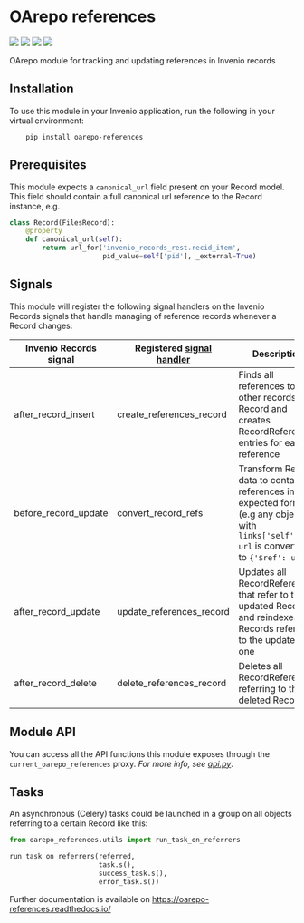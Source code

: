 # OArepo references

[![](https://img.shields.io/github/license/oarepo/flask-taxonomies.svg)](https://github.com/oarepo/flask-taxonomies/blob/master/LICENSE)
[![](https://img.shields.io/travis/oarepo/flask-taxonomies.svg)](https://travis-ci.org/oarepo/flask-taxonomies)
[![](https://img.shields.io/coveralls/oarepo/flask-taxonomies.svg)](https://coveralls.io/r/oarepo/flask-taxonomies)
[![](https://img.shields.io/pypi/v/flask-taxonomies.svg)](https://pypi.org/pypi/flask-taxonomies)

OArepo module for tracking and updating references in Invenio records

## Installation

To use this module in your Invenio application, run the following in your virtual environment:
```console
    pip install oarepo-references
```

## Prerequisites

This module expects a `canonical_url` field present on your Record model. This field
should contain a full canonical url reference to the Record instance, e.g.

```python
class Record(FilesRecord):
    @property
    def canonical_url(self):
        return url_for('invenio_records_rest.recid_item',
                       pid_value=self['pid'], _external=True)
```

## Signals

This module will register the following signal handlers on the Invenio Records signals that handle
managing of reference records whenever a Record changes:

| Invenio Records signal | Registered [signal handler](https://github.com/oarepo/oarepo-references/blob/master/oarepo_references/signals.py) | Description |
|------------------------|--------------------------|----------------------------------------------------------------------------------------------------------|
| after_record_insert    | create_references_record | Finds all references to other records in a Record and creates RecordReference entries for each reference |
| before_record_update   | convert_record_refs      | Transform Record data to contain references in an expected format (e.g any object with `links['self'] == url` is converted to `{'$ref': url}` |
| after_record_update    | update_references_record | Updates all RecordReferences that refer to the updated Record and reindexes all Records referring to the updated one |
| after_record_delete    | delete_references_record | Deletes all RecordReferences referring to the deleted Record |


## Module API

You can access all the API functions this module exposes through the `current_oarepo_references` proxy.
*For more info, see [api.py](https://github.com/oarepo/oarepo-references/blob/master/oarepo_references/api.py)*.

## Tasks

An asynchronous (Celery) tasks could be launched in a group on all objects referring to a certain Record like this:

```python
from oarepo_references.utils import run_task_on_referrers

run_task_on_referrers(referred,
                      task.s(),
                      success_task.s(),
                      error_task.s())
```

Further documentation is available on
https://oarepo-references.readthedocs.io/
